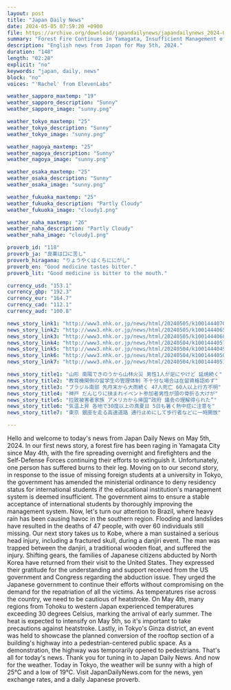 ```yaml
---
layout: post
title: "Japan Daily News"
date: 2024-05-05 07:59:20 +0900
file: https://archive.org/download/japandailynews/japandailynews_2024-05-05.mp3
summary: "Forest Fire Continues in Yamagata, Insufficient Management of International Students, & more…"
description: "English news from Japan for May 5th, 2024."
duration: "148"
length: "02:28"
explicit: "no"
keywords: "japan, daily, news"
block: "no"
voices: "'Rachel' from ElevenLabs"

weather_sapporo_maxtemp: "19"
weather_sapporo_description: "Sunny"
weather_sapporo_image: "sunny.png"

weather_tokyo_maxtemp: "25"
weather_tokyo_description: "Sunny"
weather_tokyo_image: "sunny.png"

weather_nagoya_maxtemp: "25"
weather_nagoya_description: "Sunny"
weather_nagoya_image: "sunny.png"

weather_osaka_maxtemp: "25"
weather_osaka_description: "Sunny"
weather_osaka_image: "sunny.png"

weather_fukuoka_maxtemp: "25"
weather_fukuoka_description: "Partly Cloudy"
weather_fukuoka_image: "cloudy1.png"

weather_naha_maxtemp: "26"
weather_naha_description: "Partly Cloudy"
weather_naha_image: "cloudy1.png"

proverb_id: "118"
proverb_ja: "良薬は口に苦し"
proverb_hiragana: "りょうやくはくちににがし"
proverb_en: "Good medicine tastes bitter."
proverb_lit: "Good medicine is bitter to the mouth."

currency_usd: "153.1"
currency_gbp: "192.3"
currency_eur: "164.7"
currency_cad: "112.1"
currency_aud: "100.8"

news_story_link1: "http://www3.nhk.or.jp/news/html/20240505/k10014440701000.html"
news_story_link2: "http://www3.nhk.or.jp/news/html/20240505/k10014440651000.html"
news_story_link3: "http://www3.nhk.or.jp/news/html/20240505/k10014440681000.html"
news_story_link4: "http://www3.nhk.or.jp/news/html/20240504/k10014440571000.html"
news_story_link5: "http://www3.nhk.or.jp/news/html/20240504/k10014440491000.html"
news_story_link6: "http://www3.nhk.or.jp/news/html/20240504/k10014440501000.html"
news_story_link7: "http://www3.nhk.or.jp/news/html/20240504/k10014440511000.html"

news_story_title1: "山形 南陽できのうから山林火災 男性1人が足にやけど 延焼続く"
news_story_title2: "教育機関側の留学生の管理体制 不十分な場合は在留資格認めず"
news_story_title3: "ブラジル南部 先月末から大雨続く 47人死亡 60人以上行方不明"
news_story_title4: "神戸 だんじりに挟まれイベント参加者男性が頭の骨折る大けが"
news_story_title5: "拉致被害者家族 アメリカから帰国“政府 議会の理解得られた”"
news_story_title6: "気温上昇 各地で30度以上の真夏日 5日も暑く熱中症に注意を"
news_story_title7: "東京 銀座を走る高速道路 通行止めにして歩行者などに一時開放"

---
```


Hello and welcome to today's news from Japan Daily News on May 5th, 2024. In our first news story, a forest fire has been raging in Yamagata City since May 4th, with the fire spreading overnight and firefighters and the Self-Defense Forces continuing their efforts to extinguish it. Unfortunately, one person has suffered burns to their leg. Moving on to our second story, in response to the issue of missing foreign students at a university in Tokyo, the government has amended the ministerial ordinance to deny residency status for international students if the educational institution's management system is deemed insufficient. The government aims to ensure a stable acceptance of international students by thoroughly improving the management system. Now, let's turn our attention to Brazil, where heavy rain has been causing havoc in the southern region. Flooding and landslides have resulted in the deaths of 47 people, with over 60 individuals still missing. Our next story takes us to Kobe, where a man sustained a serious head injury, including a fractured skull, during a danjiri event. The man was trapped between the danjiri, a traditional wooden float, and suffered the injury. Shifting gears, the families of Japanese citizens abducted by North Korea have returned from their visit to the United States. They expressed their gratitude for the understanding and support received from the US government and Congress regarding the abduction issue. They urged the Japanese government to continue their efforts without compromising on the demand for the repatriation of all the victims. As temperatures rise across the country, we need to be cautious of heatstroke. On May 4th, many regions from Tohoku to western Japan experienced temperatures exceeding 30 degrees Celsius, marking the arrival of early summer. The heat is expected to intensify on May 5th, so it's important to take precautions against heatstroke. Lastly, in Tokyo's Ginza district, an event was held to showcase the planned conversion of the rooftop section of a building's highway into a pedestrian-centered public space. As a demonstration, the highway was temporarily opened to pedestrians. That's all for today's news. Thank you for tuning in to Japan Daily News. And now for the weather. Today in Tokyo, the weather will be sunny with a high of 25°C and a low of 19°C.  Visit JapanDailyNews.com for the news, yen exchange rates, and a daily Japanese proverb.
